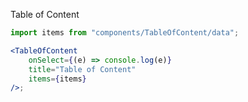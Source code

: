 Table of Content

```jsx
import items from "components/TableOfContent/data";

<TableOfContent
	onSelect={(e) => console.log(e)}
	title="Table of Content"
	items={items}
/>;
```
